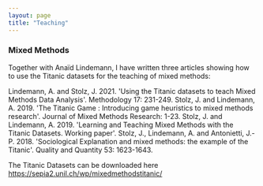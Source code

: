 ```yaml
---
layout: page
title: "Teaching"
---
```


### Mixed Methods
Together with Anaïd Lindemann, I have written three articles showing how to 
use the Titanic datasets for the teaching of mixed methods: 

Lindemann, A. and Stolz, J. 2021. 'Using the Titanic datasets to teach Mixed Methods Data Analysis'. Methodology 17: 231-249.
Stolz, J. and Lindemann, A. 2019. 'The Titanic Game : Introducing game heuristics to mixed methods research'. Journal of Mixed Methods Research: 1-23.
Stolz, J. and Lindemann, A. 2019. 'Learning and Teaching Mixed Methods with the Titanic Datasets. Working paper'.
Stolz, J., Lindemann, A. and Antonietti, J.-P. 2018. 'Sociological Explanation and mixed methods: the example of the Titanic'. Quality and Quantity 53: 1623-1643.


The Titanic Datasets can be downloaded here
https://sepia2.unil.ch/wp/mixedmethodstitanic/

